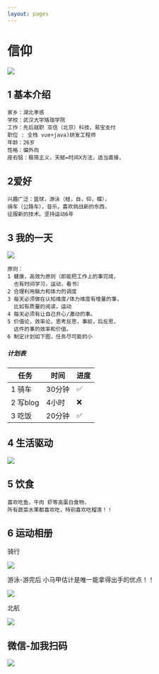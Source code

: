 ```yaml
---
layout: pages
---
```




# 信仰 

![](http://qck2j2ro3.bkt.clouddn.com/test/20200627154019.png?imagelim)



## 1 基本介绍

```
家乡：湖北孝感
学校：武汉大学珞珈学院
工作：先后就职 亚信（北京）科技，易宝支付 
职位 : 全栈 vue+java)研发工程师
年龄：26岁
性格：偏外向
座右铭：极简主义，天赋=时间X方法，适当直接，
```



## 2爱好



```
兴趣广泛：篮球，游泳（蛙，自，仰，蝶），
骑车（公路车），音乐，喜欢挑战新的东西，
征服新的技术。坚持运动6年
```



## 3  我的一天

![](http://qck2j2ro3.bkt.clouddn.com/test/20200627153557.png?imagelim)





```
原则：
1 健康，高效为原则（即能把工作上的事完成，
  也有时间学习，运动，看书）
2 合理利用脑力和体力的调度
3 每天必须做在认知维度/体力维度有增量的事，
  比如有质量的阅读，运动
4 每天必须有让自己开心/激动的事。
5 价值论，效率论，思考反思，事前，后反思，
  这件的事的效率和价值。
6 制定计划如下图，任务尽可能的小
```

##### 计划表

| 任务     | 时间   | 进度 |
| -------- | ------ | ---- |
| 1 骑车   | 30分钟 | ✅    |
| 2 写blog | 4小时  | ❌    |
| 3 吃饭   | 20分钟 | ✅    |



## 4 生活驱动



![](http://qck2j2ro3.bkt.clouddn.com/test/20200627153649.png?imagelim)



## 5  饮食

```
喜欢吃鱼，牛肉 虾等高蛋白食物，
所有蔬菜水果都喜欢吃，特别喜欢吃榴莲！！
```



## 6 运动相册

骑行

![](http://qck2j2ro3.bkt.clouddn.com/test/20200627154110.png?imagelim)



游泳-游完后  小马甲估计是唯一能拿得出手的优点！！

![](http://qck2j2ro3.bkt.clouddn.com/test/WechatIMG15.jpeg?imagelim)



北航

![](http://qck2j2ro3.bkt.clouddn.com/test/WechatIMG14.jpeg?imagelim)





## 微信-加我扫码

![](http://qck2j2ro3.bkt.clouddn.com/test/20200627160150.png?imagelim)